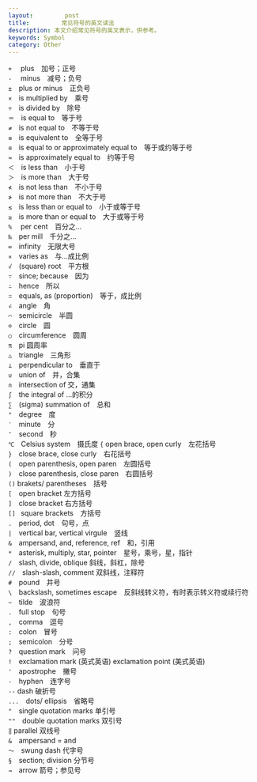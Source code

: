 ```yaml
---
layout:         post
title:         常见符号的英文读法
description: 本文介绍常见符号的英文表示，供参考。
keywords: Symbol
category: Other
---
```


`+`　   plus　加号；正号   
  `-`　   minus　减号；负号   
  `±`　plus   or   minus　正负号   
  `×`　is   multiplied   by　乘号   
  `÷`　is   divided   by　除号   
  `＝`　is   equal   to　等于号   
  `≠`　is   not   equal   to　不等于号   
  `≡`　is   equivalent   to　全等于号   
  `≌`　is   equal   to   or   approximately   equal   to　等于或约等于号   
  `≈`　is   approximately   equal   to　约等于号   
  `＜`　is   less   than　小于号   
  `＞`　is   more   than　大于号   
  `≮`　is   not   less   than　不小于号   
  `≯`　is   not   more   than　不大于号   
  `≤`　is   less   than   or   equal   to　小于或等于号   
  `≥`　is   more   than   or   equal   to　大于或等于号   
  `%`　   per   cent　百分之…   
  `‰`　per   mill　千分之…   
  `∞`　infinity　无限大号   
  `∝`　varies   as　与…成比例   
  `√`　(square)   root　平方根   
  `∵`　since;   because　因为   
  `∴`　hence　所以   
  `∷`　equals,   as   (proportion)　等于，成比例   
  `∠`　angle　角   
  `⌒`　semicircle　半圆   
  `⊙`　circle　圆   
  `○`　circumference　圆周   
  `π`　pi   圆周率   
  `△`　triangle　三角形   
  `⊥`　perpendicular   to　垂直于   
  `∪`　union   of　并，合集   
  `∩`　intersection   of   交，通集   
  `∫`　the   integral   of   …的积分   
  `∑`　(sigma)   summation   of　总和   
  `°`　degree　度   
  `′`　minute　分   
  `″`　second　秒   
  `℃`　Celsius   system　摄氏度
  `{`   open   brace,   open   curly　左花括号   
  `}`　close   brace,   close   curly　右花括号   
  `(`　open   parenthesis,   open   paren　左圆括号   
  `)`　close   parenthesis,   close   paren　右圆括号   
  `()`   brakets/   parentheses　括号   
  `[`　open   bracket   左方括号   
  `]`　close   bracket   右方括号   
  `[] `  square   brackets　方括号   
  `.`　period,   dot　句号，点   
  `|`　vertical   bar,   vertical   virgule　竖线   
  `&`　ampersand,   and,   reference,   ref　和，引用   
  `*`　asterisk,   multiply,   star,   pointer　星号，乘号，星，指针   
  `/`　slash,   divide,   oblique   斜线，斜杠，除号   
  `//`　slash-slash,   comment   双斜线，注释符   
  `#`　pound　井号   
  `\`　backslash,   sometimes   escape　反斜线转义符，有时表示转义符或续行符   
  `~`　tilde　波浪符   
  `.`　full   stop　句号   
  `,`　comma　逗号   
  `:`　colon　冒号   
  `;`　semicolon　分号   
  `?`　question   mark　问号   
  `!`　exclamation   mark   (英式英语)   exclamation   point   (美式英语)   
  `'`　apostrophe　撇号   
  `-`　hyphen　连字号   
  `--`   dash   破折号   
  `...`　dots/   ellipsis　省略号   
  `"`　single   quotation   marks   单引号   
  `""`　double   quotation   marks   双引号   
  `‖`   parallel   双线号   
  `&`　ampersand   =   and   
  `～`　swung   dash   代字号   
  `§`　section;   division   分节号   
  `→`　arrow   箭号；参见号
